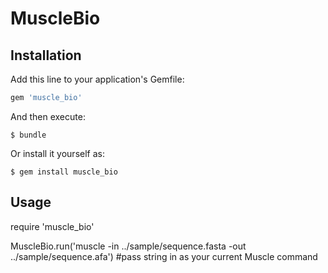 # MuscleBio

## Installation

Add this line to your application's Gemfile:

```ruby
gem 'muscle_bio'
```

And then execute:

    $ bundle

Or install it yourself as:

    $ gem install muscle_bio

## Usage

require 'muscle_bio'

MuscleBio.run('muscle -in ../sample/sequence.fasta -out ../sample/sequence.afa')
#pass string in as your current Muscle command
